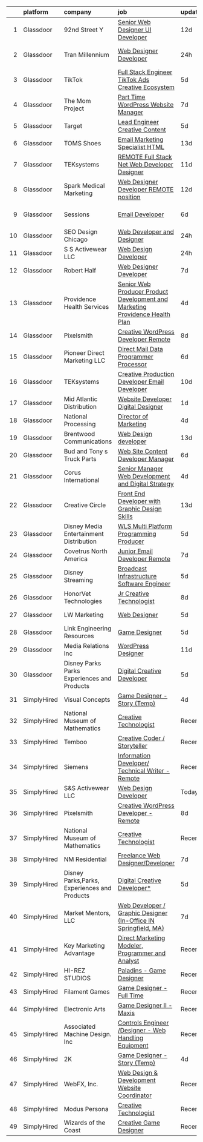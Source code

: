 

|    | platform    | company                                      | job                                                                                                                                                                                                                                                                                                                                                                                                                                                                                                                                                                                                                                                                                                                                                                                                                                                                                                                                                                                                                                                                                                                                                                                                                                                                                                                                                                                 | update_time   | location               |
|---:|:------------|:---------------------------------------------|:------------------------------------------------------------------------------------------------------------------------------------------------------------------------------------------------------------------------------------------------------------------------------------------------------------------------------------------------------------------------------------------------------------------------------------------------------------------------------------------------------------------------------------------------------------------------------------------------------------------------------------------------------------------------------------------------------------------------------------------------------------------------------------------------------------------------------------------------------------------------------------------------------------------------------------------------------------------------------------------------------------------------------------------------------------------------------------------------------------------------------------------------------------------------------------------------------------------------------------------------------------------------------------------------------------------------------------------------------------------------------------|:--------------|:-----------------------|
|  1 | Glassdoor   | 92nd Street Y                                | [Senior Web Designer   UI Developer](https://www.glassdoor.com/partner/jobListing.htm?pos=122&ao=1110586&s=58&guid=000001811e1641c885816c31a5e91e0d&src=GD_JOB_AD&t=SR&vt=w&cs=1_5b338f75&cb=1654067184632&jobListingId=1007875821196&cpc=32EE424DE2B657EB&jrtk=3-0-1g4f1cgl6r1at801-1g4f1cgljm6qs800-71604eb5a4924a6e--6NYlbfkN0D0ff9e8Lfwlpl5zGbQmpn59AL71QmFd7VKOAnfyjZzp5sdngV8WPgYe0dov1m7Y2mvXDxYhtITG1tkV_Wicm1vgGQPvOrwwLD8SFXxDw3lqJbZly6_0BUsT1A_B7oHVlCCcO200-hlxizLRxkKcoioPD9eMiRNCOaPsZeD0aZezcc4rD-BDVgU6i50GcWNp605hZ_U4UKln-RaDv7z1V71QXEKfxWQEvOGvBEsciYa7WSnME0FevSqVsGxpktFmQFr5PFk00NVYgi-ZkX-RF2A8nGDYbAT19AarAF8uzroy1g68C2RbJg78KG7Y29ji594yvoRly1fIknqx340iTqIe9ThgCfaViRYWlkJiDmHlUDQhmOC1T16CjltkgqmwzSrzQ18y9wCdWVy7hc9zhAjFBdDz_KwK6SFVxWp3Zylp3SbM-EqbDrNuyRotYwvHQkuT3O4ZMw2arGGV2biOcMD)                                                                                                                                                                                                                                                                                                                                                                                                                                                                                                                                                            | 12d           | New York, NY           |
|  2 | Glassdoor   | Tran Millennium                              | [Web Designer Developer](https://www.glassdoor.com/partner/jobListing.htm?pos=107&ao=1110586&s=58&guid=000001811e1641c885816c31a5e91e0d&src=GD_JOB_AD&t=SR&vt=w&ea=1&cs=1_b05da312&cb=1654067184631&jobListingId=1007907064996&cpc=63DC0C03592DB700&jrtk=3-0-1g4f1cgl6r1at801-1g4f1cgljm6qs800-4380dd67a871539e--6NYlbfkN0Cp_WSJKd_Pz82imZmURPbhd3kYBsiZi4lpMLOH6vOlLMqbuwfEg4rdTEMnNBUa9kdT_zKWeShT6Iyfg-zvbcXqMxZRL1CWG_UJnWCuwoVz0jZVJFMofpckzbgiolrzAYHQFt16FPjyJ9TiDsaJTrGWQ1pQF9vVqNLYzyETa0vpithecWJGOCIgm3hICIr4lTji_CoM9vkRntbrGuewKkXty8y8Zawk9Ms87e-8-URxsDtFzTI4lugwZMgdFjrV9sZzHlIfEh07wWaTVpH49vngYAiOWPhCRr82SpPm5Y_5lWVU2ZVy1vN8KQCJxWfHT6joDOV-zZId15pDzxANqQZ1qpG8w6GvZxBuZ2SVEvow3xh7YW-WpNBJ8je_EVns4t5MH70DmfCJzMIdlh8L7JcZMaEpWvFOz3IBU6C_TJSLQbXrJ3JFjCW5-WL1YTUfC-bPUWqGvVPR62zlYV7MCX6ssmJHY5HbDCyMlOLafEwsSCiomqNUuGSUaE1IP6DOJyI0C_0AhMHN5A%3D%3D)                                                                                                                                                                                                                                                                                                                                                                                                                                                                                                       | 24h           | San Francisco, CA      |
|  3 | Glassdoor   | TikTok                                       | [Full Stack Engineer  TikTok Ads Creative   Ecosystem](https://www.glassdoor.com/partner/jobListing.htm?pos=130&ao=1136043&s=58&guid=000001811e1641c885816c31a5e91e0d&src=GD_JOB_AD&t=SR&vt=w&cs=1_6a4bdde9&cb=1654067184633&jobListingId=1007895015938&jrtk=3-0-1g4f1cgl6r1at801-1g4f1cgljm6qs800-bf78653741d4ae0d-)                                                                                                                                                                                                                                                                                                                                                                                                                                                                                                                                                                                                                                                                                                                                                                                                                                                                                                                                                                                                                                                               | 5d            | Los Angeles, CA        |
|  4 | Glassdoor   | The Mom Project                              | [Part Time WordPress Website Manager](https://www.glassdoor.com/partner/jobListing.htm?pos=116&ao=1110586&s=58&guid=000001811e1641c885816c31a5e91e0d&src=GD_JOB_AD&t=SR&vt=w&cs=1_5de2377a&cb=1654067184632&jobListingId=1007890548226&cpc=149B3D5996025BBA&jrtk=3-0-1g4f1cgl6r1at801-1g4f1cgljm6qs800-94011d42194b3008--6NYlbfkN0BDp_epf89aHDQhKpPegNJQ_ldQpEFZQsM9OcONMGxWx6pU56EKHF58QjVdAUvn2gVf_QDSTsq5TzMYYw_VupSPi2gNelK7gfaSiVvIAZyH_FBcjpgrOiPDCMWhp5_AKgCFtFIEgmxkugGV4vz4jZVhem5kB-XXPuCAj3PfxX1reCEiujvgt8zsKjUc4NaPgJI557kQAOYr0PVcafgp2T4qiVqsKCyveD3cB5KvvynyRblEeVuhjIgLEPeFgEEkNaZx7fqxEZ8V2pDfX1YVkt8t3kQVQWPwLTvy3Wy58m8MR6ZJmzEBdJEXoT-01QjM0id-Alekr8hoeE1Hv61wLWBwbQ_XCroV3qaqcQl8FkHnN7LVoH9t29cSeAt5iTdSwGDP8B-_vWaeAavH8lQMNY_U7BreNMtOqQwQre41znHP-Amr44tf9V71jqZEyF8-mRGCD61EChqFI_ZOKH0GhUz3p2gLAq1pt_-HUtOP1x9TrSdkuVveLMcigxOfhTa4dKxYDiU0QFp2pxKUqJ869Chzy4Tq9FWmn6siCf7UAtkwpkWCDz9SDKJ8h_OHWsnY_HiUURshrFJCpWx7uNOxvcWJNrrLvJQjWIvSTnk4FCBxzCaFUZ9J58eZpQmTYFMyRrQ%3D)                                                                                                                                                                                                                                                                                                                                                                             | 7d            | Remote                 |
|  5 | Glassdoor   | Target                                       | [Lead Engineer   Creative Content](https://www.glassdoor.com/partner/jobListing.htm?pos=109&ao=1110586&s=58&guid=000001811e1641c885816c31a5e91e0d&src=GD_JOB_AD&t=SR&vt=w&cs=1_12c80ebc&cb=1654067184631&jobListingId=1007895429166&cpc=D726EEAC21ED87CB&jrtk=3-0-1g4f1cgl6r1at801-1g4f1cgljm6qs800-47f659a342ca9cdf--6NYlbfkN0AgONBeCfCTVljpwzR96jFX3mtyFC--n153CYnqiKkqIbEzGownH_L0_wgVvmdp1a2bfVqkckYn9Q2lr1FOqDGHhXGRpztYuKil6dk7w7GOsIU6MaNIx2VG813d8btbZtEEHTQgxP_mED2OtB8l09ia6xzVcEkBp5Qzp4W5Y1PgARLFZMLsc1lSZUDZ2Id-VHasJmT_G712PusFuXwMJvJEKLjfqYreuX7UkbX5CXTkdq9_WzNP3ofQMXJDzXo_MgWVErI0bc7LxFXTMH_t6zqusGOYnud_o6Ra-3EMYQ9eooqkRcBHomETX1p9s6xxxquolisktS-eSWiC4uOHEE2BUQ_LPfR3PKJO0sQ917g0kWy9shXYKSNsCVTflNN2OcP5DFfWHv-423E211SK0DSnlqhHXr1MiFcL2hldi1VU7Q5ZvEt9qDgWigBtzFFnglk%3D)                                                                                                                                                                                                                                                                                                                                                                                                                                                                                                                                                                                | 5d            | Brooklyn Park, MN      |
|  6 | Glassdoor   | TOMS Shoes                                   | [Email Marketing Specialist   HTML](https://www.glassdoor.com/partner/jobListing.htm?pos=128&ao=1136043&s=58&guid=000001811e1641c885816c31a5e91e0d&src=GD_JOB_AD&t=SR&vt=w&cs=1_5491e9d5&cb=1654067184633&jobListingId=1007874030100&jrtk=3-0-1g4f1cgl6r1at801-1g4f1cgljm6qs800-1b30d92a72f59957-)                                                                                                                                                                                                                                                                                                                                                                                                                                                                                                                                                                                                                                                                                                                                                                                                                                                                                                                                                                                                                                                                                  | 13d           | Los Angeles, CA        |
|  7 | Glassdoor   | TEKsystems                                   | [REMOTE   Full Stack  Net Web Developer Designer](https://www.glassdoor.com/partner/jobListing.htm?pos=121&ao=1110586&s=58&guid=000001811e1641c885816c31a5e91e0d&src=GD_JOB_AD&t=SR&vt=w&cs=1_72e40569&cb=1654067184636&jobListingId=1007880902293&cpc=FB7E4A1762AE5BEC&jrtk=3-0-1g4f1cgl6r1at801-1g4f1cgljm6qs800-cb4ddb00717d9792--6NYlbfkN0AuKz8EBO1xHDEL7V2YF9xF3dC_I9B9i-Zw2Jh8clPMK9BxhHDJszxSyW718EipT5NYCQO0TgD0X0cN-EX9Ez1WVHqxAhRb4wizqzOjcBeH0SdYQzcKyhi2n9YUnuT1MpurB242hBb_4yQ7UNwoyoc78Arno7-GIBYU2B-nA70g_dmXpghjqrUTa4EwE7xV9VZsl47z5tcQI68mAGWFa6_ENUVYbjVXqxbs1p1hf_AAIcLIYqD3PSLuBhpDMMrvp5gV2ayykym2P2BXVk1_jlyDtADoM50o4qTt3-KiOuP8uKqHW_wf27QqF6Li72EsLcinx5T7WT6hZPhxVP40knay7P6n8xlRs60avW7qR8KHNvGa8vG8oL723fxe-WgeQk_KSfBrBt4f-coLoKwJ2GJvPrb2nO_2nKFLEnMM3BXz3SuFViEvf3OlER64LJd5JrWikqumv_skJCdqzQJ_hoSrAmVIYnTH9ZffeQuXIac8_6uQCbOjFOO_T7DwzwHWHyH6mLlWav6BmZN2F0j3crJ1ARYDoEwGW6nrh6s40w0Mg49D4RoQsb8Ge6HCkXUIlhC1ZnXenEuNDzrFte1Cf9uryNfIXg9CoiJ472sXDvCkysTsqgexWiS5SGPntTfZflju5etl-K1-sAEezUGyrvb4cXLFS3Dj5AmDXVcU2gRKG4fSgTGXKJn4fY--2-UwNKJyVbPI3XEMT7vHlIZRD1Ig6tETAFv-LWlxwiMcvNVqIjvaeVMe9p7hJTpFMFoP-nRPwJzu69Bu87vGKrHdzeGxNMSbHck62mJLqlsOQmBD68kGsSU0Lh67oIvA-uZixr5SQLKNHJfo3qmC0oeEqdCdr10M0toSg9eL4OYe7PG6VeKb4M_JnLTlcgGtZvcBchazUfwUTn7h-3jasHOtWfDQuhgW0zueLPNmx7LF1mr4eBBCbyxxzdTnjHibyZ9AWGg%3D)                                 | 11d           | Dallas, TX             |
|  8 | Glassdoor   | Spark Medical Marketing                      | [Web Designer Developer   REMOTE position](https://www.glassdoor.com/partner/jobListing.htm?pos=129&ao=1136043&s=58&guid=000001811e1641c885816c31a5e91e0d&src=GD_JOB_AD&t=SR&vt=w&ea=1&cs=1_3fec15be&cb=1654067184633&jobListingId=1007877826863&jrtk=3-0-1g4f1cgl6r1at801-1g4f1cgljm6qs800-2f13653f5c5aacea-)                                                                                                                                                                                                                                                                                                                                                                                                                                                                                                                                                                                                                                                                                                                                                                                                                                                                                                                                                                                                                                                                      | 12d           | Remote                 |
|  9 | Glassdoor   | Sessions                                     | [Email Developer](https://www.glassdoor.com/partner/jobListing.htm?pos=127&ao=1136043&s=58&guid=000001811e1641c885816c31a5e91e0d&src=GD_JOB_AD&t=SR&vt=w&ea=1&cs=1_8903634b&cb=1654067184633&jobListingId=1007892911306&jrtk=3-0-1g4f1cgl6r1at801-1g4f1cgljm6qs800-9548a622875b6647-)                                                                                                                                                                                                                                                                                                                                                                                                                                                                                                                                                                                                                                                                                                                                                                                                                                                                                                                                                                                                                                                                                               | 6d            | San Francisco, CA      |
| 10 | Glassdoor   | SEO Design Chicago                           | [Web Developer and Designer](https://www.glassdoor.com/partner/jobListing.htm?pos=123&ao=1136043&s=58&guid=000001811e1641c885816c31a5e91e0d&src=GD_JOB_AD&t=SR&vt=w&ea=1&cs=1_244c60a7&cb=1654067184633&jobListingId=1007905745551&jrtk=3-0-1g4f1cgl6r1at801-1g4f1cgljm6qs800-edb5c12235ecbca6-)                                                                                                                                                                                                                                                                                                                                                                                                                                                                                                                                                                                                                                                                                                                                                                                                                                                                                                                                                                                                                                                                                    | 24h           | Remote                 |
| 11 | Glassdoor   | S S Activewear LLC                           | [Web Design Developer](https://www.glassdoor.com/partner/jobListing.htm?pos=101&ao=1110586&s=58&guid=000001811e1641c885816c31a5e91e0d&src=GD_JOB_AD&t=SR&vt=w&cs=1_53b5540d&cb=1654067184630&jobListingId=1007906999047&cpc=15DF7205AB728338&jrtk=3-0-1g4f1cgl6r1at801-1g4f1cgljm6qs800-c4e21348ea4d790b--6NYlbfkN0Ajr136nt6A_LHOZ7dazkZBMRVGXfFx1UH3hXSlGZi78qV2vh4IIPaG56QxCFgA56ABoR71PdkW22GR8sjjg7miSCkULhRM7lSm8kBNLThEE2WVi17zxW3KqFsfyBzuG8VPwFpoNgEGae3mg-rAVI0web-l9odNUReQP8ZK_VP3eGWVyH9zOp3lVUh2ircH9I0p-EhkUGkgYrl7ZfWGI-ET4Wp5qKlA2t2RICEfwDiOD0W86Ngq905MD3SZBaIJh36mZMtYpGoH-vyWA9ZJBysRjW3U1TWyAKoIDw3mFbpERSuYN56QlqcwVuR7qiPoDX99DnYYBCoezWUpMEtS_kWJCKe_XcfDmtYwipmD5bavNcQ6EsXf6NyBoa9tj9lb0Z1HbYdqnuGGvjMV8k98u6v27grshkkg8fJVbB_OGJsA1t30I66YJPW1bhdufL2jWQLxQMFmD2FMyOjgGHfy-5SGZ94q8Cn7bGdYzAcaU8Izpig_71SlQCg6wGWM23FEFVRi2BtSzhz4eOTPbSb0UQpB0HDu2GkKTXF5gx4hbknjHTdnoqmUz6A5ef8FW8V8GMlTILrpELHC7rVxXy7nJdBt9PPxUdxOnHY47DKWTJHHX93qfALorwgY5ZYHPezUVis_H8idy1i8FdJUIQgp-ZuR49LzLY_-r_XuvKbrivLiA0R9yXcd1BPr-b75z-UhVMSGR_GQ9ULZ4TMBcxXyO4Dw7mPqVEVGgVZlkG67ASn8Mt05-HbkwQkdXdhEu961D_o%3D)                                                                                                                                                                                                                                                            | 24h           | Bolingbrook, IL        |
| 12 | Glassdoor   | Robert Half                                  | [Web Designer Developer](https://www.glassdoor.com/partner/jobListing.htm?pos=120&ao=1110586&s=58&guid=000001811e1641c885816c31a5e91e0d&src=GD_JOB_AD&t=SR&vt=w&ea=1&cs=1_f6b7a5f7&cb=1654067184633&jobListingId=1007890068166&cpc=C4A69CCDBB3B9599&jrtk=3-0-1g4f1cgl6r1at801-1g4f1cgljm6qs800-87c653a9571dac9a--6NYlbfkN0CpzDdaQkua3np5pkmj49lKioZwmwxQ-yx5plwbYmV_M6xSIJIkD0PnUNXzipg6tz4tq_jVzWLXVFyKCxzqtIOfUzxPOzTYvTnZPm6L1GisFSlmh5d1NpM_lbsKx80V0NTAF7MUf78H2ri317Ils6YbjzhmNo8GUyXNjCaAeAR0BsrwWkuwdiTEB17XqT5llGEbsrtSWWWy3-tSgXqUB6qHf5Y-aBUaz1q0Y2_TOViSoZ9LxCrnTvYVmes6GDercEja7gb062PehwIRSck77bxTkqQYoOWixxTSkKghm7kmyIg4Gc_A2k1RRxS09xlqcFwCGWAtAx1ZIO_aUzxUz0crrdaE46571kHISgdTVSX08WV8b4gozSpl3eUotgP5MVEdo2uDVxEza-4NyhzDqpnnavhFC3kuVDJMnohvsDEXGxUs-PfKmtrJJmoeHFhnLm7L9wp4byvWeT-7KRWkuc7ENDMHI7DEqV03E01LwsKb-9g0GyMesKTNS1hrwzLoRcaYC66DETeIOJ7VhTUHCP7UiBeenefQvgoSTnU1i8mw1DAxzSii3PJd)                                                                                                                                                                                                                                                                                                                                                                                                                                                                   | 7d            | Addison, TX            |
| 13 | Glassdoor   | Providence Health   Services                 | [Senior Web Producer   Product Development and Marketing   Providence Health Plan](https://www.glassdoor.com/partner/jobListing.htm?pos=117&ao=1110586&s=58&guid=000001811e1641c885816c31a5e91e0d&src=GD_JOB_AD&t=SR&vt=w&cs=1_cde3d2f8&cb=1654067184632&jobListingId=1007899611786&cpc=AF770993EC679D41&jrtk=3-0-1g4f1cgl6r1at801-1g4f1cgljm6qs800-1b8d453a655624c8--6NYlbfkN0Bj4lYZ0M5yxxa7tyFbHAWUP1pysy1FBvN5vSuPAcu0BMe6Mf0ijDZBJeViOFGwhCqFR6PeJHPG0B_0YSl0hwWRPVA4Bf6g1ZufsZI9ivQD2xFMvygy3PSvnMWtOry7_9RLHYANSVEqFGlPtlCW16IbwzUo5RwhIR4juU4ckY-EepsLY1oe-LSsr5ppiniOrGKcSY7An4MnViMgaUB3aPfx9z3cYtKKDKAR3rxaB0mqb1OFC3YAvW3p-jhL3XxF9de1_KPrXcb5BjsunTshoMcCvUsFPJ-RrMca6q_FgoXqG7_3eTGlR-P1-9LTUjF53vgZUYQQ0vIB2uu5EDHaC_XhyXEhXZlW6GOL1AcSYZhgtoQrKidX6__HGMSomlI8DshGBeOyVuQCf-A4fHZubNgk9cBb8EgC5uF29gRurgjaNDkC7zxqs4sxZGywPblu7vIsORXlwp24etaGkYTFr79EGtR9CydOiEHQBv8iF08z162mXjbbR5SicxmtKtBvFssITSBDBnXLEx3Ha8xpTlvOJg2v3bDKSXziUu3X0LZr8jaq3pjUwC4A)                                                                                                                                                                                                                                                                                                                                                                                                              | 4d            | Oregon                 |
| 14 | Glassdoor   | Pixelsmith                                   | [Creative WordPress Developer   Remote](https://www.glassdoor.com/partner/jobListing.htm?pos=124&ao=1136043&s=58&guid=000001811e1641c885816c31a5e91e0d&src=GD_JOB_AD&t=SR&vt=w&ea=1&cs=1_08e31b37&cb=1654067184633&jobListingId=1007885969465&jrtk=3-0-1g4f1cgl6r1at801-1g4f1cgljm6qs800-3cb15af3a9caeacc-)                                                                                                                                                                                                                                                                                                                                                                                                                                                                                                                                                                                                                                                                                                                                                                                                                                                                                                                                                                                                                                                                         | 8d            | Remote                 |
| 15 | Glassdoor   | Pioneer Direct Marketing LLC                 | [Direct Mail Data Programmer   Processor](https://www.glassdoor.com/partner/jobListing.htm?pos=110&ao=1110586&s=58&guid=000001811e1641c885816c31a5e91e0d&src=GD_JOB_AD&t=SR&vt=w&ea=1&cs=1_7987c03e&cb=1654067184631&jobListingId=1007892431368&cpc=93AA082196C185B9&jrtk=3-0-1g4f1cgl6r1at801-1g4f1cgljm6qs800-188bdbfd8be242f6--6NYlbfkN0CHpSnjIPxMtekS58WZl5Olhjo2iWL5RjE_Boe0ccr3FpZkwzxCry1atIkm_3pP8n1DeyMw6n6cbWJyXb-O88nSZEuBXQk1eIaPWZcU79ui02ByakBLx6BWY4k1-oJ_6hbsfs5NPXQYYCPI2LKA7-J_OEgDdut9U0m8u33JvDUtU_vYauqpABvRJ52W3dAjELVsyJsKr5M6wIbEKh-4daah4ZWa_RubeP5RePMOayrussA4ruv3Avzktb7ZV1t7gbWmPFk5Weha00pZvb-ts8qFTTcCFtDwm8OBFRcOJPvzH30tLZxDIIh0ez00qG4VGeIEmZe6IvI9bVlAmIbx7XrkV8uTRrY4xxwfFXL8I8yZK6W7n0LyMNYHvIG0E6Dp2-WZ-64BuO6uMPVusxGx3_l8wI6mK25_nhHmCB-EVSZKyZBNupL0nioycXIDwz-clF8ukomNJJxEhgFwpS5VnofCReTIa2-MuvVQBUoAaE6tZcAmsC5dxRzz2KJYKoe8MDRYFk3xCnYzNU5paVbUBPNh)                                                                                                                                                                                                                                                                                                                                                                                                                                                                                  | 6d            | Louisville, KY         |
| 16 | Glassdoor   | TEKsystems                                   | [Creative Production Developer  Email Developer ](https://www.glassdoor.com/partner/jobListing.htm?pos=118&ao=1110586&s=58&guid=000001811e1641c885816c31a5e91e0d&src=GD_JOB_AD&t=SR&vt=w&cs=1_0b78ec32&cb=1654067184632&jobListingId=1007881109878&cpc=6FC5BA77C9A4CD78&jrtk=3-0-1g4f1cgl6r1at801-1g4f1cgljm6qs800-e35d547a0e4b5d47--6NYlbfkN0AuKz8EBO1xHDEL7V2YF9xF3dC_I9B9i-Zw2Jh8clPMK9BxhHDJszxSyW718EipT5NZMj3EBOgIgA0uWwEm3DTBgaZ73Oz_rNtrM0hv37lKMHXbIT4xzy-gWqWw3lbC-4Gcj_6cHd4C_zCD1WLTPTYUZx3xuhaIYNUjvb8pA4ThrviyUqYwdwRFTimE3ymcWxixc0FevcZvAdNyiHoZWCuvKs-8BxJ8Ed1p69hzIXTc03u60cgikVnSXNZbH8rlMORLWRHY0SE53Mu5Otl5Hbt6LGjL0kINIb-OY1ddvWv1H-RuKUgsk7_RbKNzcHoN2MpYIJPEJSdqVPsVYQD0XIC_GmIzEDveX-qVuRFhiKs7LT7hKE1N4dbbXkE3fbDTBtnasaONDYnc4Z5EwEJvNZwHvh8LuJuvb-smBE4kFz2eKeBN9B6xPb_0W64miZ9qGBpaBjPbOUF28dBiyHCRc5vLIarhNZJxOnLEPecqRAjq348SNalLCCeXDIq3iVA7_57JOZ2uViKRdP9IzC4WzgCcFqOJY6nFYsTuAiGD3fdepkc3Hw2C1n0o7ESbejPpwQ7hcH9W5vQkz6cwuhLghDbPqYUGRM9RvTAP9RKhfIT3DuRCDiktlEMATEBSZCAnuaMuKt20iYxd3iJMnQj2sqgO0NHFG1iTdTOyzGvcgy4pJ-S0OQFzr3H2J2ACC9fMrByVvu_vzUlDt032pQ8p7Yn47ZUJh6jmKqzREasJA87c9SNF0efyDk4u0s7JEaerfsoS8HMpyPsP7mo8WQsdxz1Odx_YT41I1EYAGf8I957Gn1clpYruvSPe4183ZDc8OyNgsMs7q_HyaA44gWNKtHu9hJ7cUiEG_-HoCjqQf4re2Mnvi3GobkGcSkZzrVyjXdungVyTWbFym1lkhuCQ6_O8w-qgwQgsK8OoYshC7EZTYzjBpL2TQ0c_LdtCl3MXXx0%3D)                                 | 10d           | San Diego, CA          |
| 17 | Glassdoor   | Mid Atlantic Distribution                    | [Website Developer   Digital Designer](https://www.glassdoor.com/partner/jobListing.htm?pos=113&ao=1110586&s=58&guid=000001811e1641c885816c31a5e91e0d&src=GD_JOB_AD&t=SR&vt=w&ea=1&cs=1_15471755&cb=1654067184632&jobListingId=1007903294411&cpc=BAB9AA3F436D8911&jrtk=3-0-1g4f1cgl6r1at801-1g4f1cgljm6qs800-2b67c79111503ea4--6NYlbfkN0BFoUiGhYgMv7mY7eF-LUw5iBVmnYrkwGa4q8pcO4KaVnLrhYX2UEPCV2Z8xr9c14HKUUNq9DvnCyysFLQSGDIXNyuipCfsfrXAIskEj7Qd1qOVlTRTHFDUJjSUZy5S8u-oMzntyD7XA4wR23HXW9mL44-sFXbxUo5zag_3hC_G7woMXF7Qes8IAeHwMkVNk0Ln4bhJZpGKB5oHqKaDT9-o5t3Ml17fgQRCwpk44gj-9qwPiNYfzOXFbvMT2Hq55AcNJsTzfsgXSJOMIRg8qviIaoZNkil3PETms3XVqlGKwfdR8YKnUbuZHR8RToKsvzxjLl1PeBp_XuysFgdHuC-jYELbgPbgUN8SYouoOZdzdqgGsF_pfsjVNIep07u2kOxeUqZ_AhMDhUZk4a6EamUI-4I94Ic79AuBcVag57aCGvBHxzwd93In3U2DbWWqHzifxASPrQNT85rbK_gK8TbtB39rr__NobBQUdeTll__IxMO2P-uJXuCEwQIGp_QtV1u0ZQjo8du9Q%3D%3D)                                                                                                                                                                                                                                                                                                                                                                                                                                                                                         | 1d            | Durham, NC             |
| 18 | Glassdoor   | National Processing                          | [Director of Marketing](https://www.glassdoor.com/partner/jobListing.htm?pos=105&ao=1110586&s=58&guid=000001811e1641c885816c31a5e91e0d&src=GD_JOB_AD&t=SR&vt=w&ea=1&cs=1_9ae34928&cb=1654067184631&jobListingId=1007899258396&cpc=E8A829142AEC536E&jrtk=3-0-1g4f1cgl6r1at801-1g4f1cgljm6qs800-947b267017f87e14--6NYlbfkN0AO-lx13pzomzdSppJUWL3QXsQT8oyFk4U4LWH8QC50Cr-zBueLseaIpkkkJPr_5hKBI-HdPp9CW4PwmGJZ23fbNpF3sOv-Qz5rN0rZXmH6HfM2DjqljLBGoEdTx-afSUvuzP0UerW0Vy09R_u_c9qM-Yx3Qx3IOKHmM9nm5-AmRkNNPqyijCRBatfRQTE1AOlV-3aqP_53ybSaIqmgXkNzJCaeL4Lm4B2O8pqHh62BXPiVN9K7bX9GcjM8OGgdyR8iHoYiZOwPOqN4cBsLIYSA7dtd1AZEI9YMBgRmLDeV4PXL4C8foo8rjwQLKWCQZOwpQa6-SWmh2syVufT7rjt0OPhK8wnbyn4cTlKOoDEV5J-B1UhK9696oDo4Y0KhVygTqj5T0XYxhQzLOhze_XIEAK8beGH-3cwvQ41zb9a9MMP50ZWMWkaVh51h3Wv4pIGCgDLNLcitXgSiwhOSc6I5o7oPE6RQ2g3vDMa2S8bI0U4U1xZ8snwUODAgXdV9DQdgO_GIOmxkZQ%3D%3D)                                                                                                                                                                                                                                                                                                                                                                                                                                                                                                        | 4d            | Orem, UT               |
| 19 | Glassdoor   | Brentwood Communications                     | [Web Design developer](https://www.glassdoor.com/partner/jobListing.htm?pos=126&ao=1136043&s=58&guid=000001811e1641c885816c31a5e91e0d&src=GD_JOB_AD&t=SR&vt=w&ea=1&cs=1_b18e61a9&cb=1654067184633&jobListingId=1007873468245&jrtk=3-0-1g4f1cgl6r1at801-1g4f1cgljm6qs800-341c58f7972e474b-)                                                                                                                                                                                                                                                                                                                                                                                                                                                                                                                                                                                                                                                                                                                                                                                                                                                                                                                                                                                                                                                                                          | 13d           | Remote                 |
| 20 | Glassdoor   | Bud and Tony s Truck Parts                   | [Web Site Content Developer Manager](https://www.glassdoor.com/partner/jobListing.htm?pos=103&ao=1110586&s=58&guid=000001811e1641c885816c31a5e91e0d&src=GD_JOB_AD&t=SR&vt=w&ea=1&cs=1_212693d1&cb=1654067184630&jobListingId=1007892151006&cpc=688954DE3DB7E469&jrtk=3-0-1g4f1cgl6r1at801-1g4f1cgljm6qs800-37a9e411a789a9f8--6NYlbfkN0CMqAU-OFBhsNaRR6vp3pP6x0mFi-Km7glRX3whY4SgNIBIyXQ9AXISazul6OWJ2Bk5SXF1yXZv6S8dni972IUibODOVIXi2_HBUt_lfApBnXxryqLNYKnIy-uaGMWiJwnmBruXJKjnfDAOyDxhXq17uEk7hpm0FSAIZ3wee1DTvTZWAko0FNAYIrJoFQhaWZGs5bd_EA-gq-nHmLAgEjotrEJlMcCuYf2eO2v9tVbQmm_cenAgbq-vh8zY34TrFpQuOaaqpNpXcqgMzORkP8KM1Xk678FZHb7VdKowXC3mKpYI5tmHDZnb848RbO2ZeOYM-s8XVj2AO-nsbMQXsqeRPHoH1J5KlawMfNK2_eIiQBXP2zByM89yJuddJWxqqwfJJ-BaNe7Q9Zw8yMSZS_031C9t327zPaKJ7sjhQ2_I58MFoCXY73pQO3OxlhoSd0uRVL_62WMdF9R7oU3HNO_10AaZ-hHZ26SFYckOVuANTocGzHLgSv8BFqgdcqE7LNfG-3rIkgTucIBOGyhPBJ-V)                                                                                                                                                                                                                                                                                                                                                                                                                                                                                       | 6d            | Romeo, MI              |
| 21 | Glassdoor   | Corus International                          | [Senior Manager  Web Development and Digital Strategy](https://www.glassdoor.com/partner/jobListing.htm?pos=111&ao=1110586&s=58&guid=000001811e1641c885816c31a5e91e0d&src=GD_JOB_AD&t=SR&vt=w&ea=1&cs=1_bf033a8a&cb=1654067184631&jobListingId=1007899508869&cpc=7C0AF3FAC6523A09&jrtk=3-0-1g4f1cgl6r1at801-1g4f1cgljm6qs800-abd02aa2d3f1c2e8--6NYlbfkN0APToHrk7ILONyRglvlT3LJMO76dZGJsKlG8WQjsY8Cq3KyvyMIWez4BXJdWkTpEuZiGT1NZfNI_jOKBG0yGrZiwf5V-TjBrs9UhJGufPqYD4Bk_8KBhvwIkiaxGVpaN2j35slOl4Mkw3igUU753CyTs3K9cv7c99k9njwM0yEU3EXe9aNyS8oXAqP8qcQ4FmOMLSYOv4qHo0MFAcCyhTF6jdObX9LbhxRFu7Fcyge04jsux7OQmi1SOssi7pd9ntUum7DBru5B05X6efX1weI-IOUkhCaUSY1P2YmQNNUz7Ms8u0_Om_KABP9nXTtLZLyJ5lcNIrKkAs1SraZxEkpaJ8wYwfi9qvbFGESzTd-iFCO68wiTfT_MdExYNQNHivoNbc1h-U4G2P1c3QP3nN5zjOczG8fHmD9TsKV6CpNU1tPGvGXIYj0y2ie9rheRWowNeYGerAy2nq2ZoCvnRTh0nSKiJre4tUIfJ_8KBIaxpza7lLQpkfQAhl1rj3vJ8jQw_c1YnhGhK9RZ2pm6PL2VVvvJGVqHDvscOXRstmWhYQ%3D%3D)                                                                                                                                                                                                                                                                                                                                                                                                                                         | 4d            | Washington, DC         |
| 22 | Glassdoor   | Creative Circle                              | [Front End Developer with Graphic Design Skills](https://www.glassdoor.com/partner/jobListing.htm?pos=108&ao=1110586&s=58&guid=000001811e1641c885816c31a5e91e0d&src=GD_JOB_AD&t=SR&vt=w&cs=1_88cd9899&cb=1654067184630&jobListingId=1007872561483&cpc=FDA5FE10D8E00596&jrtk=3-0-1g4f1cgl6r1at801-1g4f1cgljm6qs800-58912f188608721c--6NYlbfkN0BPwlZa85gbT4Q3XYQoU_uQn0Qmw9zd_9UNfmcwtqAVud1yvyq1Z4UAlx1bxhDUi3K1Tkb9hl0Cakbm81DVUL4ej7mKxK3vczcMlvB86IrA-jyhTUSKIjU7KL2rB7daKUN33PfGJgt4GZ65sHk9hOE4vOWtbP-SOyP_-UXl8LUTP-SVwm7YB_0TSyC-rxXlzce4iovMVFQyuyHviO250QtMoj-QWHM6iwd0iGmWQos9stv8NKHddN7LsgfVZ9f0cbO3ozc0nS4YyH80cAZQxaxpW-K8p0eytqMOoVyEPJvCJqPadCcKMnPHN07nuhCcwKjKmc1XjYlsakvN3jeyC2X6sZ-Ypwxu8UhrYvkjGxqwmRwQpv5XnWCJ3EZjzzRD5lTPF-O_spcOh427g_h9dOZucRNM6qICFWISXdva3B97R1WW1Iwj3lPr5SnVILXJltXADKiJH4_CN3g9OA2rFIZ9LXhBSeRpzsX3e6Xl3uQqQ69edknsBJuNKlbyoibeNOXVXAtZ0LkDLw%3D%3D)                                                                                                                                                                                                                                                                                                                                                                                                                                                                                    | 13d           | Norcross, GA           |
| 23 | Glassdoor   | Disney Media   Entertainment Distribution    | [WLS  Multi Platform Programming Producer](https://www.glassdoor.com/partner/jobListing.htm?pos=114&ao=1110586&s=58&guid=000001811e1641c885816c31a5e91e0d&src=GD_JOB_AD&t=SR&vt=w&cs=1_6146b79c&cb=1654067184631&jobListingId=1007895989293&cpc=6BF42D0955AE9A34&jrtk=3-0-1g4f1cgl6r1at801-1g4f1cgljm6qs800-6935467bc630a806--6NYlbfkN0DAFTyt7pbDCC2JPO79CSdi1dIb81yjczP5qsKcZIxgiYm3-7g-689UvJS8MdHcuGP1EX11isPqcU1igj5qlxJ3hfYyzgtY7bCloNGO-N5Ua-v-gFpYnCfXTBzjY3nRwukJ_lHZmRkEXLK05N_aXIEfAaF2CWtjrS_Kj18MGAsInmweP7d6MC1d-VUfztZxB6FZTsVQpmoGoAxkGfoc5L0goba0Zl9QvCm6KgJkf1HGsgJLzWsGJ99UWqHaq5mSk6YbibC9chrD-uvbDwaqz03wv5AL9ZXvKYZk4v9PCEZ7RHhHTDRc5S1nK23sX_yuQ7FKU2WXjtfYsSOxc4_CKwCHsH6m4PtRctPPzoSNvEJOBOkRhMh-xIv1f-JcMZBQlY30HMhfoe9JDqeCgaXB7KT_itSF8tGEeIfh0pd2YypyB8mMfeMMkzxI)                                                                                                                                                                                                                                                                                                                                                                                                                                                                                                                                                                                      | 5d            | Chicago, IL            |
| 24 | Glassdoor   | Covetrus  North America                      | [Junior Email Developer  Remote ](https://www.glassdoor.com/partner/jobListing.htm?pos=125&ao=1136043&s=58&guid=000001811e1641c885816c31a5e91e0d&src=GD_JOB_AD&t=SR&vt=w&cs=1_966f70bb&cb=1654067184633&jobListingId=1007889463657&jrtk=3-0-1g4f1cgl6r1at801-1g4f1cgljm6qs800-eec3acbce98b5581-)                                                                                                                                                                                                                                                                                                                                                                                                                                                                                                                                                                                                                                                                                                                                                                                                                                                                                                                                                                                                                                                                                    | 7d            | Maine                  |
| 25 | Glassdoor   | Disney Streaming                             | [Broadcast Infrastructure Software Engineer](https://www.glassdoor.com/partner/jobListing.htm?pos=112&ao=1110586&s=58&guid=000001811e1641c885816c31a5e91e0d&src=GD_JOB_AD&t=SR&vt=w&cs=1_23e479cf&cb=1654067184631&jobListingId=1007895969500&cpc=FDA93C03AE7AED37&jrtk=3-0-1g4f1cgl6r1at801-1g4f1cgljm6qs800-62384bed64ccb3c2--6NYlbfkN0DAFTyt7pbDCC2JPO79CSdi1dIb81yjczP5qsKcZIxgiYm3-7g-689UM0rgypL64cqRxOACVDOdHwhR0JhqWGf2XQgmbsc5It2T99R-4oVYWKMf2gbSMfq_8-Et-JKOFZnOaJHyKyuEyT1pOqBcXr10iAgHmer2MOPEeX1m0ap0l3nSddqekyEPxfq2OIAFY7pn2zwshjKBBQeaZ3HDPO4uywXAqpOE0idCKd4cKXvuUvOaP5VnjTPTdXVtqITxHgrbZ_x0fh7aJn1wDSE3BpzojxA0k82rxun6NYENTVWz6fHl7779vzphFE1q9-Jpg5I8Xsnh6ZhJfdOjINaD2A7Q6VPXlyRzCBELnh-CuMokgHWKAeMl81MMJ2U-i8sVxUSpPcSB2rojhqnu_ES-ESRDhuJh_AjLFgIy9r3b1RWmJ9aT2HHYDncsjX1yc1DpGf4%3D)                                                                                                                                                                                                                                                                                                                                                                                                                                                                                                                                                                      | 5d            | New York, NY           |
| 26 | Glassdoor   | HonorVet Technologies                        | [Jr Creative Technologist](https://www.glassdoor.com/partner/jobListing.htm?pos=119&ao=1110586&s=58&guid=000001811e1641c885816c31a5e91e0d&src=GD_JOB_AD&t=SR&vt=w&ea=1&cs=1_03231fa7&cb=1654067184633&jobListingId=1007886424127&cpc=AC285F3A3ECA6BB0&jrtk=3-0-1g4f1cgl6r1at801-1g4f1cgljm6qs800-adc588b7d6222908--6NYlbfkN0CPAXerPCigbGFrKuhnd5kMF9E892YZnMhVyLV70FU6X9q2VHhXkacy4oEVJb7uP5NHMcXyFfEapxyPyLvfC3aTJtIai2clDhq1fRs94PEaTc9FfrSeXv_6nshO3Rlr8kFFJY23xZzzYdXb18O3buVi02PWBO9K1L1OSdjCRq6Qds9bRlrLFM4XH3dJIUQsGUdX4l_E_pBAYa4VCD1PAvD5kE_8Hv9BV_Thdomn_uePeYKZeifqttgVEHcBrX45tjGsyxcYsAgN_2YWbcl-o6-GfmzYfeygqoiXIj-9lbhIf8BKtrxTx0Ca50WfCZFuIQclfQGuYAPb8qte14YD5iclrvXXnp-9wCrfoZoqwrPwnXVqmaaugO0FlvgdOV7u-EGIrCiEnAAoZxksYzTWt0d0H55Wn4dd80PUKvvfYfNLFKjJNHFipWpcahx-2-gsQZjQsfx6jlI8hpfEsLSlum3eDmwW-S_OyVy7dDZ3bQbBJ8gwJ9xE8T9-GHwRXGk4laXunu0GwIE73qWO_pP5unJzcXa_lP8duQu01H8XtLnOPKFXHS3OgUKI_awa0OnbMGcsq23I6NQW5wsIZ-z1cwKQOl8U1q-qvMb9asupLypG8QhMrvRuIqKbPrfeMJFEeMv6H8NLVNDbFwkV0CfC4iZEHe_FgC9AaSw8t4GV72VZypzoXJpGps0OzBsXlpdOnbvK6KxCSzBhOx989FfKTFY0X3If0Lu_wBedXTiOx8RaaGNSMGdBFZfluez2wieSGatnFFaLOPLXKn1RXzzzC2SpqS8WXeNjBCG5LlilbBtck7NFzBodEQciFPIIqBaHRdxqHD3UhZH7yLOx8Ofol2R1FsR3hsoP22qu0_tJbOf81k5JWfvVAyBXktCpnQIwAowPT9UTl22M-0-GpUsNJs8YBI_IFG0qbXTNDbtCVSdcuA-xIxHa94aB3HZet-WHvQGpK3YGi_o4iGpxCa59HOaMa_gSDkPmVKfuV7EMRODQ2zXfQRnnkp67) | 8d            | Santa Monica, CA       |
| 27 | Glassdoor   | LW Marketing                                 | [Web Designer](https://www.glassdoor.com/partner/jobListing.htm?pos=102&ao=1110586&s=58&guid=000001811e1641c885816c31a5e91e0d&src=GD_JOB_AD&t=SR&vt=w&ea=1&cs=1_0db4eb5c&cb=1654067184630&jobListingId=1007895468321&cpc=AE920CD9EE1B34BE&jrtk=3-0-1g4f1cgl6r1at801-1g4f1cgljm6qs800-3d06236e05f6d6ba--6NYlbfkN0DfhRLDY5E7BVY3xhBTAobuSaZ3WR2SqAJ-w4NHeQGDZ_AVI7MoW9SUwOGs9_RAfrAHgCsjqAmyd0L6pLGceABC0g6YNCi_CHcKRNHjlY7FcUJrmQFGECGsyUm65aWq_IoRzvdVPewbiEFdQ5-bS4Bc0Ka3utPSsiD_VWk3KeUaZ1TrX8lmp4rqDA7_LBmhjef7lXIWttZL8cOA1hVV44aA0dVqmlTA2nvHpE5lvW748sr0hI_wGeKpB_zbVFFooEVJc1VN_YadVu2FyBC5Wnm7Cp-uGTjehgw-Sr_sbi4LJCR0ymJpgYmgafDnIGrPVksMiMptbHkpyQYbwNWica24VAhZg68abNIHfoTTJDCLRIJaQqPkl-KHQ8do168SQDROm0lnm1Z1R5sqFvmRdF_2KI2cMcECrJbUsKejOsX9Gf3MfqYdbWRWfbyFAzIjdTUsARzIaZcoEfLAhokNel6Dl2O0X1h87evkpgtwiKpaZxQpMuZbVlDRlEUp-u03LxQ%3D)                                                                                                                                                                                                                                                                                                                                                                                                                                                                                                                               | 5d            | Bonita Springs, FL     |
| 28 | Glassdoor   | Link Engineering Resources                   | [Game Designer](https://www.glassdoor.com/partner/jobListing.htm?pos=106&ao=1110586&s=58&guid=000001811e1641c885816c31a5e91e0d&src=GD_JOB_AD&t=SR&vt=w&ea=1&cs=1_e247ea0e&cb=1654067184631&jobListingId=1007895046332&cpc=BC616B31DCC8F979&jrtk=3-0-1g4f1cgl6r1at801-1g4f1cgljm6qs800-bab08b7fb23a502c--6NYlbfkN0Bi59PLG-jaZxWB8GcNlFEjak-PLT4xOp0eHqHcFBwCFKYYVTHzP0Rnc5QgJR-JH1VJx929e_qIf5MtydOsPf3gJA99b_7LVJKZGboLaB8qxXuuGqZH56yaHO-7s0bJB_sa2qwce-d3mn174xDQL3-rTEHyXQDXzXJyteH8lYK6xMWLZQW-WluWhVVQgVOVMC42QHa6aTutd0Ipc9E-7wELsTNIMdrRP21UcZbCL1QaaMfU6Rh65FfqxP9KyVaYCwXK4mj4ep4Q17Aukm82us9W9aAyELmI7dd7LsxuOmb-HY9Yrp7sjr2xWxcL68w6xQLL4V_f3cAI9XjS6vQTcJAq30Jf8GqHVqIicq7Mp2baAn5zXTO6g97QPNh_qUak0093B8ib-p_WACuayZFgrzsh6DnJEfI5dcQ4sL0UMvwdvH0YHr7YretoGQi58D-o9J3BFUbxCOrbTrmpLL-RFReAh9qHh4hVTKX1piOq4Dye5-yOfi3Lso_w)                                                                                                                                                                                                                                                                                                                                                                                                                                                                                                                                            | 5d            | Philadelphia, PA       |
| 29 | Glassdoor   | Media Relations  Inc                         | [WordPress Designer](https://www.glassdoor.com/partner/jobListing.htm?pos=104&ao=1110586&s=58&guid=000001811e1641c885816c31a5e91e0d&src=GD_JOB_AD&t=SR&vt=w&cs=1_692adc8b&cb=1654067184630&jobListingId=1007880554824&cpc=A3C165F64CC0ACE0&jrtk=3-0-1g4f1cgl6r1at801-1g4f1cgljm6qs800-74167e276388d39e--6NYlbfkN0Cz3Rmax7vZCfytuMZp8f8gjpiHPDYSQsTIfBZvarE91dqugE1sjmNbTwTrQ6OtasNkZtz-Nc85ovv-SWbn05n1jRMKS04gXQMoydn4NEGPfS3Xa_VrT4zRAV_AWjbZdpNxAa9TCc5-pmV_0HF62B_ghKNKVuHBK6SEGphVkxn4TK5v6jFX_k3vRKhWn1h9ACFf351ldBIqvZTPw5dJt_k_JL0QnTCr1XHQPwcOArQTJRKoJmnBxiE6ghWIMDvc67SszZ0qBQJMIUOY1yEbzA__t2Y0QmA36paKk4BryVRt0K-yMNLhoeFNaaHVimb9MVNarjFJ8glnwklyDoecH5hl0R5_FjMPgdrnAM25dlDnDD2yGXWQXeEL9iAWKKwvFZL5967b1PAjJn_tLd5my6juDBxB_5abx2xhW_oaaNjcd8W480EdLi2_glGTZs_I9LtK_j-RWUut5qGN1Dnnf2XvHsPWSGRZmW63KiQqRaWo7Q%3D%3D)                                                                                                                                                                                                                                                                                                                                                                                                                                                                                                                                                | 11d           | Burnsville, MN         |
| 30 | Glassdoor   | Disney Parks Parks  Experiences and Products | [Digital Creative Developer ](https://www.glassdoor.com/partner/jobListing.htm?pos=115&ao=1110586&s=58&guid=000001811e1641c885816c31a5e91e0d&src=GD_JOB_AD&t=SR&vt=w&cs=1_1bbb2c7b&cb=1654067184632&jobListingId=1007895985160&cpc=FA84DF7EA1EC2398&jrtk=3-0-1g4f1cgl6r1at801-1g4f1cgljm6qs800-8837788734dffd95--6NYlbfkN0DAFTyt7pbDCC2JPO79CSdi1dIb81yjczP5qsKcZIxgiRd1qisRd4re16D_VG3-wzVt0-0D5x6rmpQZsJySDCImvD4lvcsIdJ2roRIO3XYacVgGs_PE4JuEoV-K5CStWpR1AjD3YaOz9UO2VbnbMi4j-vAjNsuANAexinTPK9jGvhpRRQxda99iVZ0fnhpsKsydId1kmKSe0DZb_JCZ_4MwSSGIBP7UWlswPZI6B901McB8jaV24vOELZIsMOs-s0x6EFQUgmjjRBwQdkI6ximL_OhtK840QRD5pPZSUsHogfvEWweMHf5thrM4-8YG6emomfzu3_6dEL34Vvj9ABvSUQv45WJ7Fp4JR_NxqiJsztXyC2444te0MVvZHewfqwSTPJFJ1t79VrnybhMJoW019_cWiRhNzMEBKO4mb3v3OUnRHhF0AOSf)                                                                                                                                                                                                                                                                                                                                                                                                                                                                                                                                                                                                   | 5d            | Fort Lauderdale, FL    |
| 31 | SimplyHired | Visual Concepts                              | [Game Designer - Story (Temp)](https://www.simplyhired.com/job/Mscb3prlahwfk1GzLkZRDWXkvzL3z4GMS148CifXXaACYvSATTks1w?q=creative+programmer)                                                                                                                                                                                                                                                                                                                                                                                                                                                                                                                                                                                                                                                                                                                                                                                                                                                                                                                                                                                                                                                                                                                                                                                                                                        | 4d            | Agoura Hills, CA       |
| 32 | SimplyHired | National Museum of Mathematics               | [Creative Technologist](https://www.simplyhired.com/job/dHxYW3n9gco6JBsjHEQsASAXxL1lMtG83o9ngSEUATrytTpaminBDQ?q=creative+programmer)                                                                                                                                                                                                                                                                                                                                                                                                                                                                                                                                                                                                                                                                                                                                                                                                                                                                                                                                                                                                                                                                                                                                                                                                                                               | Recently      | New York, NY           |
| 33 | SimplyHired | Temboo                                       | [Creative Coder / Storyteller](https://www.simplyhired.com/job/ARuheQ38A0Y0Qp9V_gtgU2UYZVP74ilQ8vcVZmkhbkuotjbTpNy0Pw?q=creative+programmer)                                                                                                                                                                                                                                                                                                                                                                                                                                                                                                                                                                                                                                                                                                                                                                                                                                                                                                                                                                                                                                                                                                                                                                                                                                        | Recently      | New York, NY           |
| 34 | SimplyHired | Siemens                                      | [Information Developer/ Technical Writer - Remote](https://www.simplyhired.com/job/RjdfCnYP3tRyUQePjTPpw2JCUlVccTDJNLOPgzOju5gPEItqs6d-cA?q=creative+programmer)                                                                                                                                                                                                                                                                                                                                                                                                                                                                                                                                                                                                                                                                                                                                                                                                                                                                                                                                                                                                                                                                                                                                                                                                                    | Recently      | Wilsonville, OR        |
| 35 | SimplyHired | S&S Activewear LLC                           | [Web Design Developer](https://www.simplyhired.com/job/TuH2msxzb9LS3CArl4UOVxD5zPTBdOKytL-WwBVLNsDFqlRrd22OfQ?q=creative+programmer)                                                                                                                                                                                                                                                                                                                                                                                                                                                                                                                                                                                                                                                                                                                                                                                                                                                                                                                                                                                                                                                                                                                                                                                                                                                | Today         | Bolingbrook, IL        |
| 36 | SimplyHired | Pixelsmith                                   | [Creative WordPress Developer - Remote](https://www.simplyhired.com/job/bj7jOiZ0hIbZozAl7te3YQ_1e62VAGhsdrlNrcf3wua5esqTF1rToA?q=creative+programmer)                                                                                                                                                                                                                                                                                                                                                                                                                                                                                                                                                                                                                                                                                                                                                                                                                                                                                                                                                                                                                                                                                                                                                                                                                               | 8d            | Remote                 |
| 37 | SimplyHired | National Museum of Mathematics               | [Creative Technologist](https://www.simplyhired.com/job/dHxYW3n9gco6JBsjHEQsASAXxL1lMtG83o9ngSEUATrytTpaminBDQ?q=creative+programmer)                                                                                                                                                                                                                                                                                                                                                                                                                                                                                                                                                                                                                                                                                                                                                                                                                                                                                                                                                                                                                                                                                                                                                                                                                                               | Recently      | New York, NY           |
| 38 | SimplyHired | NM Residential                               | [Freelance Web Designer/Developer](https://www.simplyhired.com/job/zao1aEnmjwM1sgDxz00dr4GlswQ0AExCBs1sMqgrE2RqVbHorF14Zw?q=creative+programmer)                                                                                                                                                                                                                                                                                                                                                                                                                                                                                                                                                                                                                                                                                                                                                                                                                                                                                                                                                                                                                                                                                                                                                                                                                                    | 7d            | Orlando, FL            |
| 39 | SimplyHired | Disney Parks,Parks, Experiences and Products | [Digital Creative Developer*](https://www.simplyhired.com/job/vmb8za98UsUmclek-DHFz1xodxx2bEw8CoyFWqQobn2KnrEwp0bKsA?q=creative+programmer)                                                                                                                                                                                                                                                                                                                                                                                                                                                                                                                                                                                                                                                                                                                                                                                                                                                                                                                                                                                                                                                                                                                                                                                                                                         | 5d            | Washington, DC         |
| 40 | SimplyHired | Market Mentors, LLC                          | [Web Developer / Graphic Designer (In-Office IN Springfield, MA)](https://www.simplyhired.com/job/6kf3uuwQ1EOl7Fl3dSxs72FKsBasyP0W-R29HngWXbHTwb_VXh3XfA?q=creative+programmer)                                                                                                                                                                                                                                                                                                                                                                                                                                                                                                                                                                                                                                                                                                                                                                                                                                                                                                                                                                                                                                                                                                                                                                                                     | 7d            | Springfield, MA        |
| 41 | SimplyHired | Key Marketing Advantage                      | [Direct Marketing Modeler, Programmer and Analyst](https://www.simplyhired.com/job/UdIscpimnW2wE8_h27Mny_tMoFR1tXnQsZT_LQshbt782-jsPUazvA?q=creative+programmer)                                                                                                                                                                                                                                                                                                                                                                                                                                                                                                                                                                                                                                                                                                                                                                                                                                                                                                                                                                                                                                                                                                                                                                                                                    | Recently      | Newtown, CT            |
| 42 | SimplyHired | HI-REZ STUDIOS                               | [Paladins - Game Designer](https://www.simplyhired.com/job/3Uw87aqhUY0fY148k08dr26jha-7HNza-9UuUARu2KyeHAyUlpUNnA?q=creative+programmer)                                                                                                                                                                                                                                                                                                                                                                                                                                                                                                                                                                                                                                                                                                                                                                                                                                                                                                                                                                                                                                                                                                                                                                                                                                            | Recently      | Remote                 |
| 43 | SimplyHired | Filament Games                               | [Game Designer - Full Time](https://www.simplyhired.com/job/za9YGlCq2LdTEWz1RDqZvVDaJZmWg0vmZaFf5vel3FZzTd3Q98kgxA?q=creative+programmer)                                                                                                                                                                                                                                                                                                                                                                                                                                                                                                                                                                                                                                                                                                                                                                                                                                                                                                                                                                                                                                                                                                                                                                                                                                           | Recently      | Madison, WI            |
| 44 | SimplyHired | Electronic Arts                              | [Game Designer II - Maxis](https://www.simplyhired.com/job/WHbrNdDMTKddd3akG6iFeGGX0Nd52dUNK2Q4QTOkDKJ1Nq8snlq4rg?q=creative+programmer)                                                                                                                                                                                                                                                                                                                                                                                                                                                                                                                                                                                                                                                                                                                                                                                                                                                                                                                                                                                                                                                                                                                                                                                                                                            | Recently      | California +1 location |
| 45 | SimplyHired | Associated Machine Design. Inc               | [Controls Engineer /Designer - Web Handling Equipment](https://www.simplyhired.com/job/iK0kyM3IlVtiPO41wje1x2-evlu3rt5ztJr6E_2pjcvfffQPX3zl5g?q=creative+programmer)                                                                                                                                                                                                                                                                                                                                                                                                                                                                                                                                                                                                                                                                                                                                                                                                                                                                                                                                                                                                                                                                                                                                                                                                                | Recently      | Green Bay, WI          |
| 46 | SimplyHired | 2K                                           | [Game Designer - Story (Temp)](https://www.simplyhired.com/job/PZ0C0jrEGcG9ogSvtXpc-pN8LzmoATCxmGEQtlG76-_5NloahuuTyg?q=creative+programmer)                                                                                                                                                                                                                                                                                                                                                                                                                                                                                                                                                                                                                                                                                                                                                                                                                                                                                                                                                                                                                                                                                                                                                                                                                                        | 4d            | Agoura Hills, CA       |
| 47 | SimplyHired | WebFX, Inc.                                  | [Web Design & Development Website Coordinator](https://www.simplyhired.com/job/v-vzXBfE0PVJlM02GeHrlEw5kd4JZanBKYMGop9gR-nH0LBNF-E5_Q?q=creative+programmer)                                                                                                                                                                                                                                                                                                                                                                                                                                                                                                                                                                                                                                                                                                                                                                                                                                                                                                                                                                                                                                                                                                                                                                                                                        | Recently      | Harrisburg, PA         |
| 48 | SimplyHired | Modus Persona                                | [Creative Technologist](https://www.simplyhired.com/job/B8ygCGJWV0A1I6OIboxlHapyA7PURRhno-3vF689TcnMyngY6qtnrg?q=creative+programmer)                                                                                                                                                                                                                                                                                                                                                                                                                                                                                                                                                                                                                                                                                                                                                                                                                                                                                                                                                                                                                                                                                                                                                                                                                                               | Recently      | Remote                 |
| 49 | SimplyHired | Wizards of the Coast                         | [Creative Game Designer](https://www.simplyhired.com/job/3U5NPAcld9zZ3VOc-NItCD-NzNvgqaZqPjmcmGZRZsaeN5WygOP2eA?q=creative+programmer)                                                                                                                                                                                                                                                                                                                                                                                                                                                                                                                                                                                                                                                                                                                                                                                                                                                                                                                                                                                                                                                                                                                                                                                                                                              | Recently      | Renton, WA             |